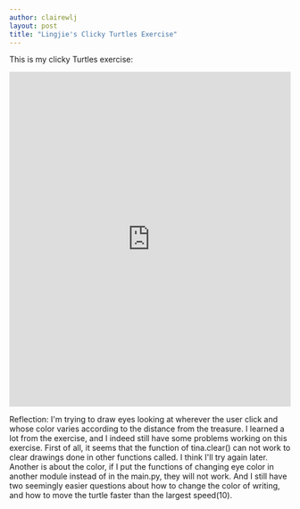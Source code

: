 ```yaml
---
author: clairewlj
layout: post
title: "Lingjie's Clicky Turtles Exercise"
---
```


This is my clicky Turtles exercise:
<iframe src="https://trinket.io/embed/python/80b8b9f32d" width="100%" height="600" frameborder="0" marginwidth="0" marginheight="0" allowfullscreen></iframe>

Reflection: I'm trying to draw eyes looking at wherever the user click and whose color varies according to the distance from the treasure. I learned a lot from the exercise, and I indeed still have some problems working on this exercise. First of all, it seems that the function of tina.clear() can not work to clear drawings done in other functions called. I think I'll try again later. Another is about the color, if I put the functions of changing eye color in another module instead of in the main.py, they will not work. And I still have two seemingly easier questions about how to change the color of writing, and how to move the turtle faster than the largest speed(10).
